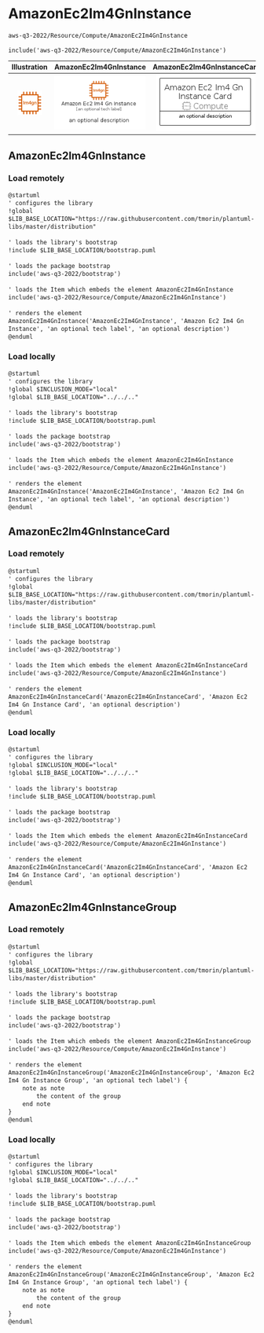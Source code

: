 # AmazonEc2Im4GnInstance


```text
aws-q3-2022/Resource/Compute/AmazonEc2Im4GnInstance
```

```text
include('aws-q3-2022/Resource/Compute/AmazonEc2Im4GnInstance')
```



| Illustration | AmazonEc2Im4GnInstance | AmazonEc2Im4GnInstanceCard | AmazonEc2Im4GnInstanceGroup |
| :---: | :---: | :---: | :---: |
| ![illustration for Illustration](../../../aws-q3-2022/Resource/Compute/AmazonEc2Im4GnInstance.png) | ![illustration for AmazonEc2Im4GnInstance](../../../aws-q3-2022/Resource/Compute/AmazonEc2Im4GnInstance.Local.png) | ![illustration for AmazonEc2Im4GnInstanceCard](../../../aws-q3-2022/Resource/Compute/AmazonEc2Im4GnInstanceCard.Local.png) | ![illustration for AmazonEc2Im4GnInstanceGroup](../../../aws-q3-2022/Resource/Compute/AmazonEc2Im4GnInstanceGroup.Local.png) |




## AmazonEc2Im4GnInstance

### Load remotely
```plantuml
@startuml
' configures the library
!global $LIB_BASE_LOCATION="https://raw.githubusercontent.com/tmorin/plantuml-libs/master/distribution"

' loads the library's bootstrap
!include $LIB_BASE_LOCATION/bootstrap.puml

' loads the package bootstrap
include('aws-q3-2022/bootstrap')

' loads the Item which embeds the element AmazonEc2Im4GnInstance
include('aws-q3-2022/Resource/Compute/AmazonEc2Im4GnInstance')

' renders the element
AmazonEc2Im4GnInstance('AmazonEc2Im4GnInstance', 'Amazon Ec2 Im4 Gn Instance', 'an optional tech label', 'an optional description')
@enduml
```

### Load locally
```plantuml
@startuml
' configures the library
!global $INCLUSION_MODE="local"
!global $LIB_BASE_LOCATION="../../.."

' loads the library's bootstrap
!include $LIB_BASE_LOCATION/bootstrap.puml

' loads the package bootstrap
include('aws-q3-2022/bootstrap')

' loads the Item which embeds the element AmazonEc2Im4GnInstance
include('aws-q3-2022/Resource/Compute/AmazonEc2Im4GnInstance')

' renders the element
AmazonEc2Im4GnInstance('AmazonEc2Im4GnInstance', 'Amazon Ec2 Im4 Gn Instance', 'an optional tech label', 'an optional description')
@enduml
```

## AmazonEc2Im4GnInstanceCard

### Load remotely
```plantuml
@startuml
' configures the library
!global $LIB_BASE_LOCATION="https://raw.githubusercontent.com/tmorin/plantuml-libs/master/distribution"

' loads the library's bootstrap
!include $LIB_BASE_LOCATION/bootstrap.puml

' loads the package bootstrap
include('aws-q3-2022/bootstrap')

' loads the Item which embeds the element AmazonEc2Im4GnInstanceCard
include('aws-q3-2022/Resource/Compute/AmazonEc2Im4GnInstance')

' renders the element
AmazonEc2Im4GnInstanceCard('AmazonEc2Im4GnInstanceCard', 'Amazon Ec2 Im4 Gn Instance Card', 'an optional description')
@enduml
```

### Load locally
```plantuml
@startuml
' configures the library
!global $INCLUSION_MODE="local"
!global $LIB_BASE_LOCATION="../../.."

' loads the library's bootstrap
!include $LIB_BASE_LOCATION/bootstrap.puml

' loads the package bootstrap
include('aws-q3-2022/bootstrap')

' loads the Item which embeds the element AmazonEc2Im4GnInstanceCard
include('aws-q3-2022/Resource/Compute/AmazonEc2Im4GnInstance')

' renders the element
AmazonEc2Im4GnInstanceCard('AmazonEc2Im4GnInstanceCard', 'Amazon Ec2 Im4 Gn Instance Card', 'an optional description')
@enduml
```

## AmazonEc2Im4GnInstanceGroup

### Load remotely
```plantuml
@startuml
' configures the library
!global $LIB_BASE_LOCATION="https://raw.githubusercontent.com/tmorin/plantuml-libs/master/distribution"

' loads the library's bootstrap
!include $LIB_BASE_LOCATION/bootstrap.puml

' loads the package bootstrap
include('aws-q3-2022/bootstrap')

' loads the Item which embeds the element AmazonEc2Im4GnInstanceGroup
include('aws-q3-2022/Resource/Compute/AmazonEc2Im4GnInstance')

' renders the element
AmazonEc2Im4GnInstanceGroup('AmazonEc2Im4GnInstanceGroup', 'Amazon Ec2 Im4 Gn Instance Group', 'an optional tech label') {
    note as note
        the content of the group
    end note
}
@enduml
```

### Load locally
```plantuml
@startuml
' configures the library
!global $INCLUSION_MODE="local"
!global $LIB_BASE_LOCATION="../../.."

' loads the library's bootstrap
!include $LIB_BASE_LOCATION/bootstrap.puml

' loads the package bootstrap
include('aws-q3-2022/bootstrap')

' loads the Item which embeds the element AmazonEc2Im4GnInstanceGroup
include('aws-q3-2022/Resource/Compute/AmazonEc2Im4GnInstance')

' renders the element
AmazonEc2Im4GnInstanceGroup('AmazonEc2Im4GnInstanceGroup', 'Amazon Ec2 Im4 Gn Instance Group', 'an optional tech label') {
    note as note
        the content of the group
    end note
}
@enduml
```

